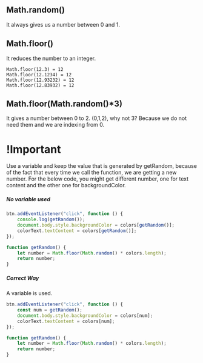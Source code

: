 ## Math.random()

It always gives us a number between 0 and 1.

## Math.floor()

It reduces the number to an integer.

```
Math.floor(12.3) = 12
Math.floor(12.1234) = 12
Math.floor(12.93232) = 12
Math.floor(12.83932) = 12

```

## Math.floor(Math.random()\*3)

It gives a number between 0 to 2. (0,1,2), why not 3?
Because we do not need them and we are indexing from 0.

# !Important

Use a variable and keep the value that is generated by getRandom, because of the fact that every time we call the function, we are getting a new number.
For the below code, you might get different number, one for text content and the other one for backgroundColor.

##### No variable used

```js
btn.addEventListener("click", function () {
	console.log(getRandom());
	document.body.style.backgroundColor = colors[getRandom()];
	colorText.textContent = colors[getRandom()];
});

function getRandom() {
	let number = Math.floor(Math.random() * colors.length);
	return number;
}
```

##### Correct Way

A variable is used.

```js
btn.addEventListener("click", function () {
	const num = getRandom();
	document.body.style.backgroundColor = colors[num];
	colorText.textContent = colors[num];
});

function getRandom() {
	let number = Math.floor(Math.random() * colors.length);
	return number;
}
```
